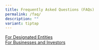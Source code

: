 ```yaml
---
title: Frequently Asked Questions (FAQs)
permalink: /faq/
description: ""
variant: tiptap
---
```

<p></p><div class="isomer-card-grid"><a rel="noopener noreferrer nofollow" href="/faq/designated-entities" class="isomer-card"><div class="isomer-card-body"><div class="isomer-card-title">For Designated Entities</div><div class="isomer-card-link"> </div></div></a><a rel="noopener noreferrer nofollow" href="https://www.isomer.gov.sg" class="isomer-card"><div class="isomer-card-body"><div class="isomer-card-title">For Businesses and Investors</div><div class="isomer-card-link"> </div></div></a></div><p></p>